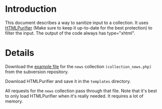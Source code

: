 # Introduction #

This document describes a way to sanitize input to a collection. It uses [HTMLPurifier](http://htmlpurifier.org/) (Make sure to keep it up-to-date for the best protection) to filter the input. The output of the code always has type="xhtml".


# Details #

Download the [example file](http://php-atompub-server.googlecode.com/svn/trunk/app/templates/) for the `news` collection `(collection_news.php)` from the subversion repository.

Download HTMLPurifier and save it in the `templates` directory.

All requests for the `news` collection pass through that file. Note that it's best to only load HTMLPurifier when it's really needed. It requires a lot of memory.